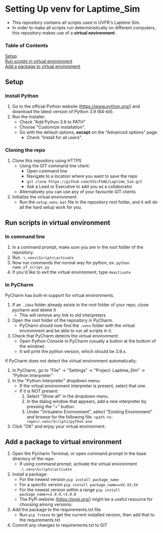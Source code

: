 # Setting Up venv for Laptime_Sim
- This repository contains all scripts used in UVFR's Laptime Sim. 
- In order to make all scripts run deterministically on different computers, this repository makes use of a **virtual environment**.

### Table of Contents  
[Setup](#setup)<br>
[Run scripts in virtual environment](#run-scripts-in-virtual-environment)<br>
[Add a package to virtual environment](#add-package-to-virtual-environment)

<a name="setup"></a>
## Setup
### Install Python

1. Go to the official Python website (https://www.python.org/) and download the latest version of Python 3.9 (64-bit).
2. Run the installer.
   - Check "Add Python 3.9 to PATH"
   - Choose "Customize installation".
   - Go with the default options, **except** on the "Advanced options" page:
      - Check "Install for all users".

### Cloning the repo
1. Clone this repository using HTTPS
   - Using the GIT command line client:
      - Open command line
      - Navigate to a location where you want to save the repo
      - `git clone https://github.com/UVicFSAE/Laptime_Sim.git`
      - Ask a Lead or Executive to add you as a collaborator 
   - Alternatively you can use any of your favourite GIT clients
2. Initialize the virtual environment:
      - Run the `setup_venv.bat` file in the repository root folder, and it will do all the hard setup work for you.



<a name="run-scripts-in-virtual-environment"></a>
## Run scripts in virtual environment
### In command line
1. In a command prompt, make sure you are in the root folder of the repository.
2. Run  `.\.venv\Scripts\activate`
3. Now run commands the normal way for python, ex. `python name_of_script.py`
4. If you'd like to exit the virtual environment, type `deactivate`

### In PyCharm
PyCharm has built-in support for virtual environments.
1. If an `.idea` folder already exists in the root folder of your repo, close pycharm and delete it
   - This will remove any link to old interpreters
2. Open the root folder of the repository in PyCharm.
   - PyCharm should now find the `.venv` folder with the virtual environment and be able to run all scripts in it. 
3. Check that PyCharm detects the virtual environment: 
   - Open Python Console in PyCharm (usually a button at the bottom of the window).
   - It will print the python version, which should be 3.9.x.

If PyCharm does not detect the virtual environment automatically:
1. In PyCharm, go to "File" -> "Settings" -> "Project: Laptime_Sim" -> "Python Interpreter"
2. In the "Python Interpreter" dropdown menu:
   - If the virtual environment interpreter is present, select that one.
   - If it is NOT present: 
      1. Select "Show all" in the dropdown menu.
      2. In the dialog window that appears, add a new interpreter by pressing the "+" button. 
      3. Under "Virtualenv Environment", select "Existing Environment" and browse for the following file: 
    `<path-to-repo>/.venv/Scripts/python.exe`
3. Click "OK" and enjoy your virtual environment.


<a name="add-package-to-virtual-environment"></a>
## Add a package to virtual environment

1. Open the Pycharm Terminal, or open command prompt in the base directory of the repo
   - If using command prompt, activate the virtual environment `.\.venv\Scripts\activate`
2. Install a package:
   - For the newest version `pip install package_name`
   - For a specific version `pip install package_name==XX.XX.XX`
   - For the newest version within a range `pip install package_name>=2.0.0,<3.0.0`
    - The PyPi website (https://pypi.org/) might be a useful resource for choosing among versions. 
3. Add the package to the requirements.txt file
   - Run `pip freeze` to get the current installed version, then add that to the requirements.txt
4. Commit any changes to requirements.txt to GIT
